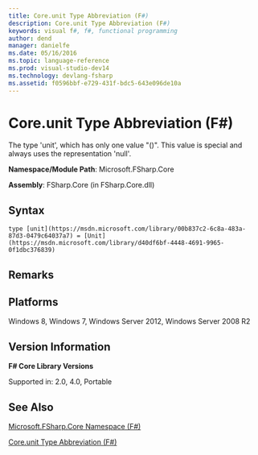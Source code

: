 ```yaml
---
title: Core.unit Type Abbreviation (F#)
description: Core.unit Type Abbreviation (F#)
keywords: visual f#, f#, functional programming
author: dend
manager: danielfe
ms.date: 05/16/2016
ms.topic: language-reference
ms.prod: visual-studio-dev14
ms.technology: devlang-fsharp
ms.assetid: f0596bbf-e729-431f-bdc5-643e096de10a 
---
```


# Core.unit Type Abbreviation (F#)

The type 'unit', which has only one value "()". This value is special and always uses the representation 'null'.

**Namespace/Module Path**: Microsoft.FSharp.Core

**Assembly**: FSharp.Core (in FSharp.Core.dll)


## Syntax

```
type [unit](https://msdn.microsoft.com/library/00b837c2-6c8a-483a-87d3-0479c64037a7) = [Unit](https://msdn.microsoft.com/library/d40df6bf-4448-4691-9965-0f1dbc376839)
```

## Remarks

## Platforms
Windows 8, Windows 7, Windows Server 2012, Windows Server 2008 R2


## Version Information
**F# Core Library Versions**

Supported in: 2.0, 4.0, Portable




## See Also
[Microsoft.FSharp.Core Namespace &#40;F&#35;&#41;](Microsoft.FSharp.Core-Namespace-%5BFSharp%5D.md)

[Core.unit Type Abbreviation &#40;F&#35;&#41;](Core.unit-Type-Abbreviation-%5BFSharp%5D.md)

